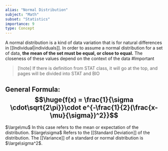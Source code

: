 ```yaml
---
alias: "Normal Distribution"
subject: "Math"
subset: "Statistics"
importance: 9
type: Concept
---
```

A normal distribution is a kind of data variation that is for natural differences in [[Individual|individuals]]. In order to assume a normal distribution for a set of data, **the mean of the set must be equal, or close to equal.** The closeness of these values depend on the context of the data #Important 

>[!note] If there is definition from STAT class, it will go at the top, and pages will be divided into STAT and BIO
## General Formula: $$\huge{f(x) = \frac{1}{\sigma \cdot\sqrt{2\pi}}\cdot e^{-\frac{1}{2}(\frac{x-\mu}{\sigma})^2}}$$
$\large\mu$ In this case refers to the mean or expectation of the distribution.
$\large\sigma$ Refers to the [[Standard Deviation]] of the distribution.
The [[Variance]] of a standard or normal distribution is $\large\sigma^2$.
